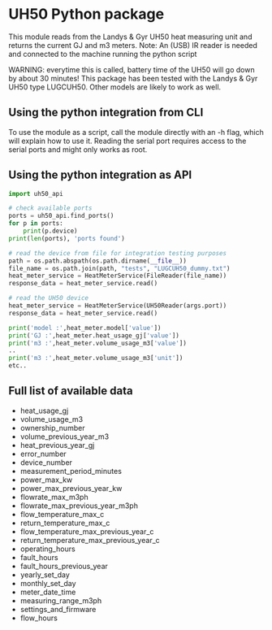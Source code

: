# UH50 Python package
This module reads from the Landys & Gyr UH50 heat measuring unit and returns the current GJ and m3 meters.
Note: An (USB) IR reader is needed and connected to the machine running the python script

WARNING: everytime this is called, battery time of the UH50 will go down by about 30 minutes!
This package has been tested with the Landys & Gyr UH50 type LUGCUH50. Other models are likely to work as well.

## Using the python integration from CLI
To use the module as a script, call the module directly with an -h flag, which will explain how to use it.
Reading the serial port requires access to the serial ports and might only works as root.

## Using the python integration as API
```python
import uh50_api

# check available ports
ports = uh50_api.find_ports() 
for p in ports:
    print(p.device)
print(len(ports), 'ports found')

# read the device from file for integration testing purposes
path = os.path.abspath(os.path.dirname(__file__))
file_name = os.path.join(path, "tests", "LUGCUH50_dummy.txt")
heat_meter_service = HeatMeterService(FileReader(file_name))
response_data = heat_meter_service.read()

# read the UH50 device
heat_meter_service = HeatMeterService(UH50Reader(args.port))
response_data = heat_meter_service.read()

print('model :',heat_meter.model['value'])
print('GJ :',heat_meter.heat_usage_gj['value'])
print('m3 :',heat_meter.volume_usage_m3['value'])
..
print('m3 :',heat_meter.volume_usage_m3['unit'])
etc..

```
## Full list of available data
- heat_usage_gj
- volume_usage_m3
- ownership_number
- volume_previous_year_m3
- heat_previous_year_gj
- error_number
- device_number
- measurement_period_minutes
- power_max_kw
- power_max_previous_year_kw
- flowrate_max_m3ph
- flowrate_max_previous_year_m3ph
- flow_temperature_max_c
- return_temperature_max_c
- flow_temperature_max_previous_year_c
- return_temperature_max_previous_year_c
- operating_hours
- fault_hours
- fault_hours_previous_year
- yearly_set_day
- monthly_set_day
- meter_date_time
- measuring_range_m3ph
- settings_and_firmware
- flow_hours